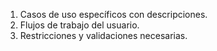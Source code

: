
1. Casos de uso específicos con descripciones.
2. Flujos de trabajo del usuario.
3. Restricciones y validaciones necesarias.
